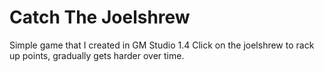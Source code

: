 # Catch The Joelshrew
Simple game that I created in GM Studio 1.4
Click on the joelshrew to rack up points, gradually gets harder over time.
